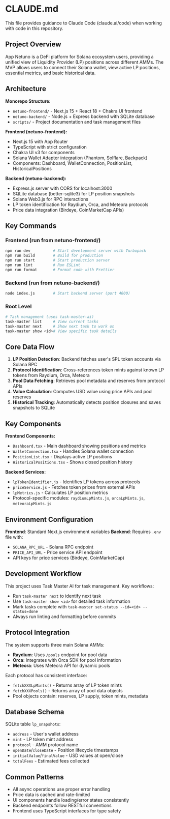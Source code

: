 # CLAUDE.md

This file provides guidance to Claude Code (claude.ai/code) when working with code in this repository.

## Project Overview

App Netuno is a DeFi platform for Solana ecosystem users, providing a unified view of Liquidity Provider (LP) positions across different AMMs. The MVP allows users to connect their Solana wallet, view active LP positions, essential metrics, and basic historical data.

## Architecture

**Monorepo Structure:**
- `netuno-frontend/` - Next.js 15 + React 18 + Chakra UI frontend
- `netuno-backend/` - Node.js + Express backend with SQLite database
- `scripts/` - Project documentation and task management files

**Frontend (netuno-frontend):**
- Next.js 15 with App Router
- TypeScript with strict configuration
- Chakra UI v3 for components
- Solana Wallet Adapter integration (Phantom, Solflare, Backpack)
- Components: Dashboard, WalletConnection, PositionList, HistoricalPositions

**Backend (netuno-backend):**
- Express.js server with CORS for localhost:3000
- SQLite database (better-sqlite3) for LP position snapshots
- Solana Web3.js for RPC interactions
- LP token identification for Raydium, Orca, and Meteora protocols
- Price data integration (Birdeye, CoinMarketCap APIs)

## Key Commands

### Frontend (run from netuno-frontend/)
```bash
npm run dev          # Start development server with Turbopack
npm run build        # Build for production
npm run start        # Start production server
npm run lint         # Run ESLint
npm run format       # Format code with Prettier
```

### Backend (run from netuno-backend/)
```bash
node index.js        # Start backend server (port 4000)
```

### Root Level
```bash
# Task management (uses task-master-ai)
task-master list     # View current tasks
task-master next     # Show next task to work on
task-master show <id># View specific task details
```

## Core Data Flow

1. **LP Position Detection**: Backend fetches user's SPL token accounts via Solana RPC
2. **Protocol Identification**: Cross-references token mints against known LP tokens from Raydium, Orca, Meteora
3. **Pool Data Fetching**: Retrieves pool metadata and reserves from protocol APIs
4. **Value Calculation**: Computes USD value using price APIs and pool reserves
5. **Historical Tracking**: Automatically detects position closures and saves snapshots to SQLite

## Key Components

**Frontend Components:**
- `Dashboard.tsx` - Main dashboard showing positions and metrics
- `WalletConnection.tsx` - Handles Solana wallet connection
- `PositionList.tsx` - Displays active LP positions
- `HistoricalPositions.tsx` - Shows closed position history

**Backend Services:**
- `lpTokenIdentifier.js` - Identifies LP tokens across protocols
- `priceService.js` - Fetches token prices from external APIs
- `lpMetrics.js` - Calculates LP position metrics
- Protocol-specific modules: `raydiumLpMints.js`, `orcaLpMints.js`, `meteoraLpMints.js`

## Environment Configuration

**Frontend**: Standard Next.js environment variables
**Backend**: Requires `.env` file with:
- `SOLANA_RPC_URL` - Solana RPC endpoint
- `PRICE_API_URL` - Price service API endpoint
- API keys for price services (Birdeye, CoinMarketCap)

## Development Workflow

This project uses Task Master AI for task management. Key workflows:
- Run `task-master next` to identify next task
- Use `task-master show <id>` for detailed task information
- Mark tasks complete with `task-master set-status --id=<id> --status=done`
- Always run linting and formatting before commits

## Protocol Integration

The system supports three main Solana AMMs:
- **Raydium**: Uses `/pools` endpoint for pool data
- **Orca**: Integrates with Orca SDK for pool information
- **Meteora**: Uses Meteora API for dynamic pools

Each protocol has consistent interface:
- `fetchXXXLpMints()` - Returns array of LP token mints
- `fetchXXXPools()` - Returns array of pool data objects
- Pool objects contain: reserves, LP supply, token mints, metadata

## Database Schema

SQLite table `lp_snapshots`:
- `address` - User's wallet address
- `mint` - LP token mint address
- `protocol` - AMM protocol name
- `openDate`/`closeDate` - Position lifecycle timestamps
- `initialValue`/`finalValue` - USD values at open/close
- `totalFees` - Estimated fees collected

## Common Patterns

- All async operations use proper error handling
- Price data is cached and rate-limited
- UI components handle loading/error states consistently
- Backend endpoints follow RESTful conventions
- Frontend uses TypeScript interfaces for type safety